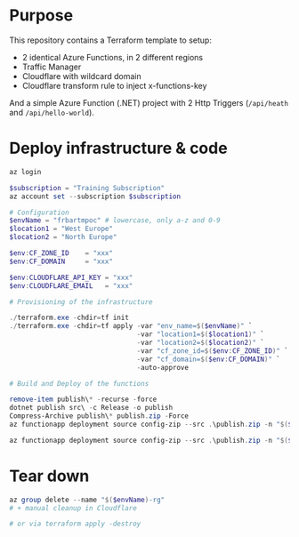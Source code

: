 # Purpose

This repository contains a Terraform template to setup:
- 2 identical Azure Functions, in 2 different regions
- Traffic Manager
- Cloudflare with wildcard domain
- Cloudflare transform rule to inject x-functions-key

And a simple Azure Function (.NET) project with 2 Http Triggers (`/api/heath` and `/api/hello-world`).

# Deploy infrastructure & code

```powershell
az login

$subscription = "Training Subscription"
az account set --subscription $subscription

# Configuration
$envName = "frbartmpoc" # lowercase, only a-z and 0-9
$location1 = "West Europe"
$location2 = "North Europe"

$env:CF_ZONE_ID    = "xxx"
$env:CF_DOMAIN     = "xxx"

$env:CLOUDFLARE_API_KEY = "xxx"
$env:CLOUDFLARE_EMAIL   = "xxx"

# Provisioning of the infrastructure 

./terraform.exe -chdir=tf init
./terraform.exe -chdir=tf apply -var "env_name=$($envName)" `
                                -var "location1=$($location1)" `
                                -var "location2=$($location2)" `
                                -var "cf_zone_id=$($env:CF_ZONE_ID)" `
                                -var "cf_domain=$($env:CF_DOMAIN)" `
                                -auto-approve

# Build and Deploy of the functions

remove-item publish\* -recurse -force
dotnet publish src\ -c Release -o publish
Compress-Archive publish\* publish.zip -Force
az functionapp deployment source config-zip --src .\publish.zip -n "$($envName)-func-0" -g "$($envName)-rg"

az functionapp deployment source config-zip --src .\publish.zip -n "$($envName)-func-1" -g "$($envName)-rg"

```

# Tear down

```powershell
az group delete --name "$($envName)-rg"
# + manual cleanup in Cloudflare

# or via terraform apply -destroy
```